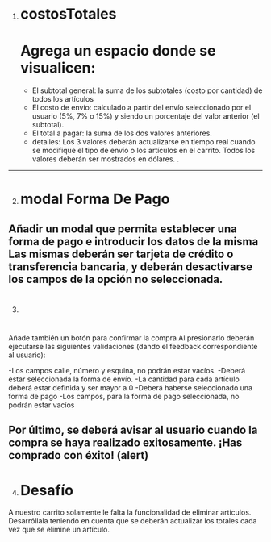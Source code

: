 1. # costosTotales <!--HECHO-->
    # Agrega un espacio donde se visualicen:
    -   El subtotal general: la suma de los subtotales (costo por cantidad) de todos los artículos
    -   El costo de envío: calculado a partir del envío seleccionado por el usuario (5%, 7% o 15%) y siendo un porcentaje del valor anterior (el subtotal).
    -   El total a pagar: la suma de los dos valores anteriores.
    - detalles:
    Los 3 valores deberán actualizarse en tiempo real cuando se modifique el tipo de envío o los artículos en el carrito.
    Todos los valores deberán ser mostrados en dólares.
.
------------------------------------------------------------------------

2. # modal Forma De Pago<!--HECHO-->
 <!---->
Añadir un modal que permita establecer una forma de pago e introducir los datos de la misma
Las mismas deberán ser tarjeta de crédito o transferencia bancaria, y deberán desactivarse los campos de la opción no seleccionada.
-------------------------------------------------------------------------

3. # 
Añade también un botón para confirmar la compra
Al presionarlo deberán ejecutarse las siguientes validaciones (dando el feedback correspondiente al usuario):

-Los campos calle, número y esquina, no podrán estar vacíos.
-Deberá estar seleccionada la forma de envío.
-La cantidad para cada artículo deberá estar definida y ser mayor a 0
-Deberá haberse seleccionado una forma de pago
-Los campos, para la forma de pago seleccionada, no podrán estar vacíos

Por último, se deberá avisar al usuario cuando la compra se haya realizado exitosamente.
¡Has comprado con éxito! (alert)
-------------------------------------------------------------------------------

4. # Desafío <!--HECHO-->
<!--yo ya había puesto el botón quitar producto, ahora olo le agregé
que al quitar producto se actualizen los costos totales-->
A nuestro carrito solamente le falta la funcionalidad de eliminar artículos.
Desarróllala teniendo en cuenta que se deberán actualizar los totales cada vez que se elimine un artículo.
